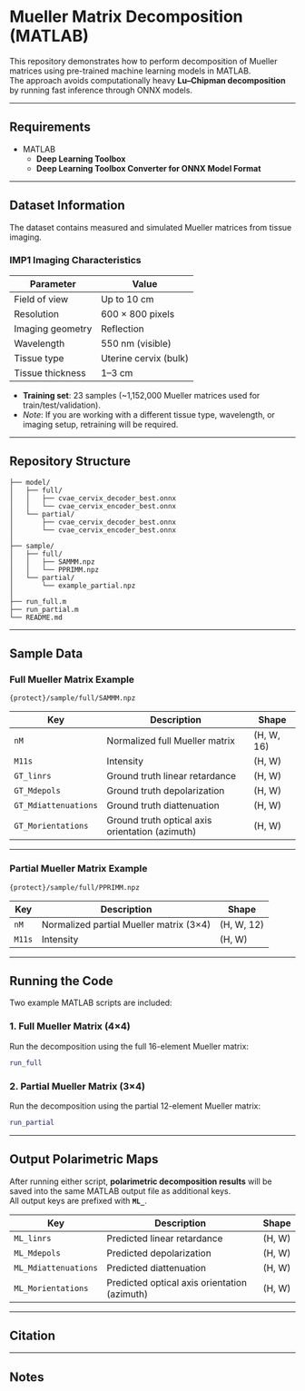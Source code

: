 # Mueller Matrix Decomposition (MATLAB)

This repository demonstrates how to perform decomposition of Mueller matrices using pre-trained machine learning models in MATLAB.  
The approach avoids computationally heavy **Lu–Chipman decomposition** by running fast inference through ONNX models.

---

## Requirements

- MATLAB  
  - **Deep Learning Toolbox**  
  - **Deep Learning Toolbox Converter for ONNX Model Format**  

---

## Dataset Information

The dataset contains measured and simulated Mueller matrices from tissue imaging.  

### IMP1 Imaging Characteristics

| Parameter            | Value                   |
|----------------------|--------------------------|
| Field of view        | Up to 10 cm             |
| Resolution           | 600 × 800 pixels        |
| Imaging geometry     | Reflection              |
| Wavelength           | 550 nm (visible)        |
| Tissue type          | Uterine cervix (bulk)   |
| Tissue thickness     | 1–3 cm                  |

- **Training set**: 23 samples (~1,152,000 Mueller matrices used for train/test/validation).  
- *Note*: If you are working with a different tissue type, wavelength, or imaging setup, retraining will be required.  

---

## Repository Structure

```
├── model/
│   ├── full/
│   │   ├── cvae_cervix_decoder_best.onnx
│   │   └── cvae_cervix_encoder_best.onnx
│   └── partial/
│       ├── cvae_cervix_decoder_best.onnx
│       └── cvae_cervix_encoder_best.onnx
│
├── sample/
│   ├── full/
│   │   ├── SAMMM.npz
│   │   └── PPRIMM.npz
│   └── partial/
│       └── example_partial.npz
│
├── run_full.m
├── run_partial.m
└── README.md
```

---

## Sample Data

### Full Mueller Matrix Example  
`{protect}/sample/full/SAMMM.npz`  

| Key                  | Description                                    | Shape          |
|-----------------------|-----------------------------------------------|----------------|
| `nM`                 | Normalized full Mueller matrix                | (H, W, 16)     |
| `M11s`               | Intensity                                     | (H, W)         |
| `GT_linrs`           | Ground truth linear retardance                 | (H, W)         |
| `GT_Mdepols`         | Ground truth depolarization                    | (H, W)         |
| `GT_Mdiattenuations` | Ground truth diattenuation                     | (H, W)         |
| `GT_Morientations`   | Ground truth optical axis orientation (azimuth)| (H, W)         |

---

### Partial Mueller Matrix Example  
`{protect}/sample/full/PPRIMM.npz`  

| Key        | Description                              | Shape      |
|------------|------------------------------------------|------------|
| `nM`       | Normalized partial Mueller matrix (3×4)  | (H, W, 12) |
| `M11s`     | Intensity                                | (H, W)     |

---

## Running the Code

Two example MATLAB scripts are included:

### 1. Full Mueller Matrix (4×4)  
Run the decomposition using the full 16-element Mueller matrix:  
```matlab
run_full
```

### 2. Partial Mueller Matrix (3×4)  
Run the decomposition using the partial 12-element Mueller matrix:  
```matlab
run_partial 
```

---

## Output Polarimetric Maps

After running either script, **polarimetric decomposition results** will be saved into the same MATLAB output file as additional keys.  
All output keys are prefixed with **`ML_`**.  

| Key                  | Description                                    | Shape    |
|-----------------------|-----------------------------------------------|----------|
| `ML_linrs`           | Predicted linear retardance                    | (H, W)   |
| `ML_Mdepols`         | Predicted depolarization                       | (H, W)   |
| `ML_Mdiattenuations` | Predicted diattenuation                        | (H, W)   |
| `ML_Morientations`   | Predicted optical axis orientation (azimuth)   | (H, W)   |

---

## Citation



---

## Notes
